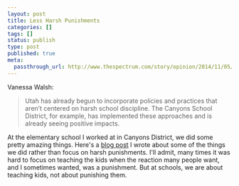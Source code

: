 ```yaml
---
layout: post
title: Less Harsh Punishments
categories: []
tags: []
status: publish
type: post
published: true
meta:
  passthrough_url: http://www.thespectrum.com/story/opinion/2014/11/05/school-prison-pipeline-utah-can-minimized/18560015/
---
```


Vanessa Walsh:


>Utah has already begun to incorporate policies and practices that aren’t centered on harsh school discipline. The Canyons School District, for example, has implemented these approaches and is already seeing positive impacts.



At the elementary school I worked at in Canyons District, we did some pretty amazing things. Here's a 
[blog post](http://jethrojones.com/blog/2014/11/8/pbis-at-copperview) I wrote about some of the things we did rather than focus on harsh punishments. I'll admit, many times it was hard to focus on teaching the kids when the reaction many people want, and I sometimes wanted, was a punishment. But at schools, we are about teaching kids, not about punishing them.
